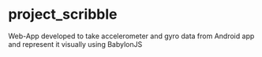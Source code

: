# project_scribble
Web-App developed to take accelerometer and gyro data from Android app and represent it visually using BabylonJS
